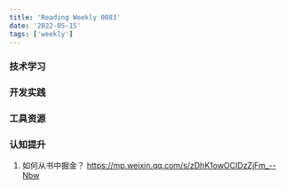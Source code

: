 ```yaml
---
title: 'Reading Weekly 0083'
date: '2022-05-15'
tags: ['weekly']
---
```


### 技术学习

### 开发实践

### 工具资源

### 认知提升

1. 如何从书中掘金？ https://mp.weixin.qq.com/s/zDhK1owOCIDzZjFm_--Nbw
